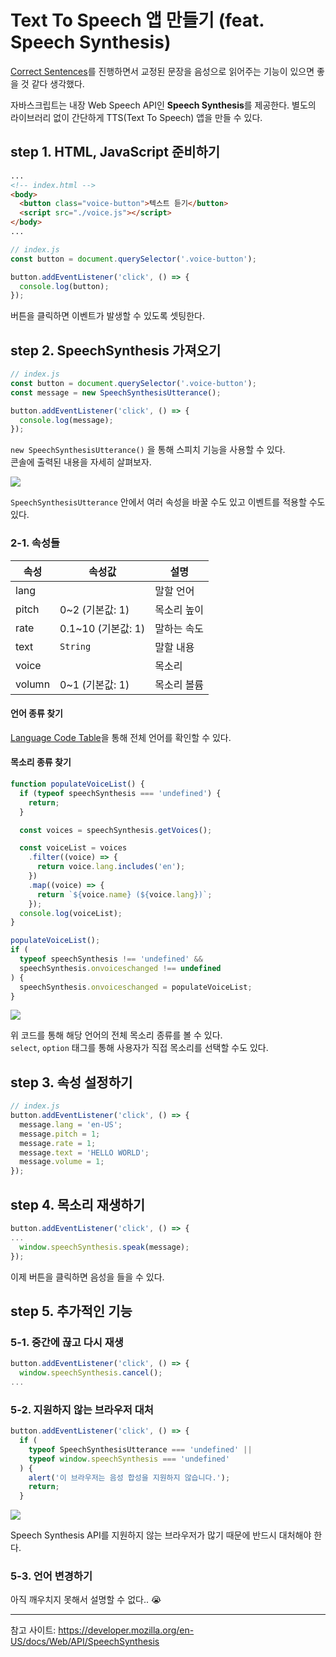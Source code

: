 # Text To Speech 앱 만들기 (feat. Speech Synthesis)

[Correct Sentences](https://github.com/YeonsuBaek/learning-english)를 진행하면서 교정된 문장을 음성으로 읽어주는 기능이 있으면 좋을 것 같다 생각했다.

자바스크립트는 내장 Web Speech API인 **Speech Synthesis**를 제공한다. 별도의 라이브러리 없이 간단하게 TTS(Text To Speech) 앱을 만들 수 있다.

## step 1. HTML, JavaScript 준비하기

```html
...
<!-- index.html -->
<body>
  <button class="voice-button">텍스트 듣기</button>
  <script src="./voice.js"></script>
</body>
...
```

```js
// index.js
const button = document.querySelector('.voice-button');

button.addEventListener('click', () => {
  console.log(button);
});
```

버튼을 클릭하면 이벤트가 발생할 수 있도록 셋팅한다.

## step 2. SpeechSynthesis 가져오기

```js
// index.js
const button = document.querySelector('.voice-button');
const message = new SpeechSynthesisUtterance();

button.addEventListener('click', () => {
  console.log(message);
});
```

`new SpeechSynthesisUtterance()` 을 통해 스피치 기능을 사용할 수 있다.  
콘솔에 출력된 내용을 자세히 살펴보자.

![](https://velog.velcdn.com/images/yeonsubaek/post/1ca750d1-2749-46ed-90a3-8ab0668b2828/image.png)

`SpeechSynthesisUtterance` 안에서 여러 속성을 바꿀 수도 있고 이벤트를 적용할 수도 있다.

### 2-1. 속성들

| 속성   | 속성값             | 설명        |
| ------ | ------------------ | ----------- |
| lang   |                    | 말할 언어   |
| pitch  | 0~2 (기본값: 1)    | 목소리 높이 |
| rate   | 0.1~10 (기본값: 1) | 말하는 속도 |
| text   | `String`           | 말할 내용   |
| voice  |                    | 목소리      |
| volumn | 0~1 (기본값: 1)    | 목소리 볼륨 |

#### 언어 종류 찾기

[Language Code Table](http://www.lingoes.net/en/translator/langcode.html)을 통해 전체 언어를 확인할 수 있다.

#### 목소리 종류 찾기

```js
function populateVoiceList() {
  if (typeof speechSynthesis === 'undefined') {
    return;
  }

  const voices = speechSynthesis.getVoices();

  const voiceList = voices
    .filter((voice) => {
      return voice.lang.includes('en');
    })
    .map((voice) => {
      return `${voice.name} (${voice.lang})`;
    });
  console.log(voiceList);
}

populateVoiceList();
if (
  typeof speechSynthesis !== 'undefined' &&
  speechSynthesis.onvoiceschanged !== undefined
) {
  speechSynthesis.onvoiceschanged = populateVoiceList;
}
```

![](https://velog.velcdn.com/images/yeonsubaek/post/4a141ad1-5711-4e97-bb8b-e27bcd588d24/image.png)

위 코드를 통해 해당 언어의 전체 목소리 종류를 볼 수 있다.  
`select`, `option` 태그를 통해 사용자가 직접 목소리를 선택할 수도 있다.

## step 3. 속성 설정하기

```js
// index.js
button.addEventListener('click', () => {
  message.lang = 'en-US';
  message.pitch = 1;
  message.rate = 1;
  message.text = 'HELLO WORLD';
  message.volume = 1;
});
```

## step 4. 목소리 재생하기

```js
button.addEventListener('click', () => {
...
  window.speechSynthesis.speak(message);
});
```

이제 버튼을 클릭하면 음성을 들을 수 있다.

## step 5. 추가적인 기능

### 5-1. 중간에 끊고 다시 재생

```js
button.addEventListener('click', () => {
  window.speechSynthesis.cancel();
...
```

### 5-2. 지원하지 않는 브라우저 대처

```js
button.addEventListener('click', () => {
  if (
    typeof SpeechSynthesisUtterance === 'undefined' ||
    typeof window.speechSynthesis === 'undefined'
  ) {
    alert('이 브라우저는 음성 합성을 지원하지 않습니다.');
    return;
  }
```

![](https://velog.velcdn.com/images/yeonsubaek/post/468fd3c4-f039-4237-af7b-53d2e34f19ed/image.png)

Speech Synthesis API를 지원하지 않는 브라우저가 많기 때문에 반드시 대처해야 한다.

### 5-3. 언어 변경하기

아직 깨우치지 못해서 설명할 수 없다.. 😭

---

참고 사이트: https://developer.mozilla.org/en-US/docs/Web/API/SpeechSynthesis
